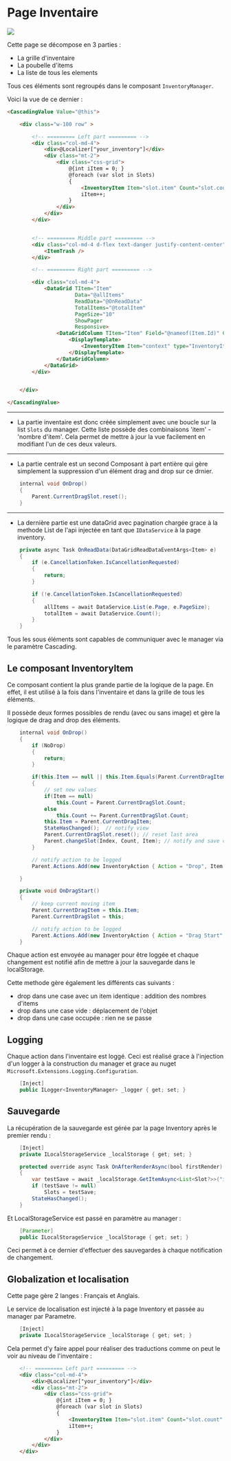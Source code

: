 # Page Inventaire

![](imgs/Page-inventaire.png)

Cette page se décompose en 3 parties :

* La grille d'inventaire
* La poubelle d'items
* La liste de tous les elements

Tous ces éléments sont regroupés dans le composant `InventoryManager`.  

Voici la vue de ce dernier :
```html
<CascadingValue Value="@this">

    <div class="w-100 row" >

        <!-- ========= Left part ========= -->
        <div class="col-md-4">
            <div>@Localizer["your_inventory"]</div>
            <div class="mt-2">
                <div class="css-grid">
                    @{int iItem = 0; }
                    @foreach (var slot in Slots)
                    {
                        <InventoryItem Item="slot.item" Count="slot.count" Index="iItem" />
                        iItem++;
                    }
                </div>
            </div>
        </div>


        <!-- ========= Middle part ========= -->
        <div class="col-md-4 d-flex text-danger justify-content-center">
            <ItemTrash />
        </div>

        <!-- ========= Right part ========= -->

        <div class="col-md-4">
            <DataGrid TItem="Item"
                      Data="@allItems"
                      ReadData="@OnReadData"
                      TotalItems="@totalItem"
                      PageSize="10"
                      ShowPager
                      Responsive>
                <DataGridColumn TItem="Item" Field="@nameof(Item.Id)" Caption="@Localizer["items"]">
                    <DisplayTemplate>
                        <InventoryItem Item="context" type="InventoryItemType.WITH_IMAGE" NoDrop="true" />
                    </DisplayTemplate>
                </DataGridColumn>
            </DataGrid>
        </div>


    </div>

</CascadingValue>
```
---
* La partie inventaire est donc créée simplement avec une boucle sur la list `Slots` du manager.
Cette liste possède des combinaisons 'item' - 'nombre d'item'. Cela permet de mettre à jour la vue facilement en modifiant l'un de ces deux valeurs.
---
* La partie centrale est un second Composant à part entière qui gère simplement la suppression d'un élément drag and drop sur ce drnier.
```java
    internal void OnDrop()
    {
        Parent.CurrentDragSlot.reset();
    }
```
---
* La dernière partie est une dataGrid avec pagination chargée grace à la methode List de l'api injectée en tant que `IDataService` à la page inventory.
  
```java
    private async Task OnReadData(DataGridReadDataEventArgs<Item> e)
    {
        if (e.CancellationToken.IsCancellationRequested)
        {
            return;
        }

        if (!e.CancellationToken.IsCancellationRequested)
        {
            allItems = await DataService.List(e.Page, e.PageSize);
            totalItem = await DataService.Count();
        }
    }
```

Tous les sous éléments sont capables de communiquer avec le manager via le paramètre Cascading.


## Le composant InventoryItem

Ce composant contient la plus grande partie de la logique de la page. En effet, il est utilisé à la fois dans l'inventaire et dans la grille de tous les éléments.

Il possède deux formes possibles de rendu (avec ou sans image) et gère la logique de drag and drop des éléments.


```java
    internal void OnDrop()
    {
        if (NoDrop)
        {
            return;
        }

        if(this.Item == null || this.Item.Equals(Parent.CurrentDragItem))
        {
            // set new values
            if(Item == null)
                this.Count = Parent.CurrentDragSlot.Count;
            else 
                this.Count += Parent.CurrentDragSlot.Count;
            this.Item = Parent.CurrentDragItem;
            StateHasChanged();  // notify view
            Parent.CurrentDragSlot.reset(); // reset last area
            Parent.changeSlot(Index, Count, Item); // notify and save change
        }

        // notify action to be logged
        Parent.Actions.Add(new InventoryAction { Action = "Drop", Item = this.Item, Index = this.Index });

    }

    private void OnDragStart()
    {
        // keep current moving item
        Parent.CurrentDragItem = this.Item;
        Parent.CurrentDragSlot = this;

        // notify action to be logged
        Parent.Actions.Add(new InventoryAction { Action = "Drag Start", Item = this.Item, Index = this.Index });
    }
```


Chaque action est envoyée au manager pour être loggée et chaque changement est notifié afin de mettre  à jour la sauvegarde dans le localStorage.

Cette methode gère également les différents cas suivants :
* drop dans une case avec un item identique : addition des nombres d'items
* drop dans une case vide : déplacement de l'objet
* drop dans une case occupée : rien ne se passe

## Logging

Chaque action dans l'inventaire est loggé. Ceci est réalisé grace à l'injection d'un logger à la construction du manager et grace au nuget `Microsoft.Extensions.Logging.Configuration`.

```java
    [Inject]
    public ILogger<InventoryManager> _logger { get; set; }
```

## Sauvegarde

La récupération de la sauvegarde est gérée par la page Inventory après le premier rendu :

```java
    [Inject]
    private ILocalStorageService _localStorage { get; set; }
```
```java
    protected override async Task OnAfterRenderAsync(bool firstRender)
    {
        var testSave = await _localStorage.GetItemAsync<List<Slot?>>("inventory");
        if (testSave != null)
            Slots = testSave;
        StateHasChanged();
    }
```

Et LocalStorageService est passé en paramètre au manager :

```java
    [Parameter]
    public ILocalStorageService _localStorage { get; set; }
```
Ceci permet à ce dernier d'effectuer des sauvegardes à chaque notification de changement.

## Globalization et localisation

Cette page gère 2 langes : Français et Anglais.

Le service de localisation est injecté à la page Inventory et passée au manager par Parametre.

```java
    [Inject]
    private ILocalStorageService _localStorage { get; set; }
```

Cela permet d'y faire  appel  pour réaliser des traductions comme on peut le voir au niveau de l'inventaire :

```html
    <!-- ========= Left part ========= -->
    <div class="col-md-4">
        <div>@Localizer["your_inventory"]</div>
        <div class="mt-2">
            <div class="css-grid">
                @{int iItem = 0; }
                @foreach (var slot in Slots)
                {
                    <InventoryItem Item="slot.item" Count="slot.count" Index="iItem" />
                    iItem++;
                }
            </div>
        </div>
    </div>
```

